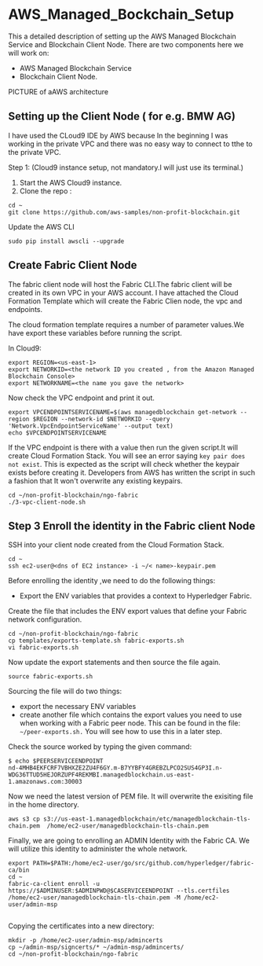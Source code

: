 # AWS_Managed_Bockchain_Setup


This a detailed description of setting up the AWS Managed Blockchain Service and  Blockchain Client Node.
There are two components here we will work on:
* AWS Managed Blockchain Service 
* Blockchain Client Node.

PICTURE of aAWS architecture





## Setting up the Client Node  ( for e.g. BMW AG)


I have used the CLoud9 IDE by AWS because In the beginning I was working in the private VPC and there was no easy way to connect to tthe 
to the private VPC.

Step 1: (Cloud9 instance setup, not mandatory.I will just use its terminal.)

1. Start the AWS Cloud9 instance.
2. Clone the repo :

```
cd ~
git clone https://github.com/aws-samples/non-profit-blockchain.git

```

Update the AWS CLI 

```
sudo pip install awscli --upgrade
```



## Create Fabric Client Node 

The fabric client node will host the Fabric CLI.The  fabric client will be created in its own VPC in your AWS account.
I have attached the Cloud Formation Template which will create the Fabric Clien node, the vpc and endpoints.

The cloud formation template requires a number of parameter values.We have export these variables before running the script.

In Cloud9:

```
export REGION=<us-east-1> 
export NETWORKID=<the network ID you created , from the Amazon Managed Blockchain Console>
export NETWORKNAME=<the name you gave the network>
```

Now check the VPC endpoint and print it out.

```
export VPCENDPOINTSERVICENAME=$(aws managedblockchain get-network --region $REGION --network-id $NETWORKID --query 'Network.VpcEndpointServiceName' --output text)
echo $VPCENDPOINTSERVICENAME
```

If the VPC endpoint is there with a value then run the given script.It will create  Cloud Formation Stack.
You will see an error saying `key pair does not exist`. This is expected as the script
will check whether the keypair exists before creating it.
Developers from AWS has written the script in such a fashion that It won't overwrite any existing keypairs.


```
cd ~/non-profit-blockchain/ngo-fabric
./3-vpc-client-node.sh
```



## Step 3  Enroll the identity in the Fabric client Node


SSH into your client node created from the Cloud Formation Stack.

```
cd ~
ssh ec2-user@<dns of EC2 instance> -i ~/< name>-keypair.pem
```

Before enrolling the identity ,we need to do the following things:
* Export the ENV variables that provides a context to Hyperledger Fabric.


Create the file that includes the ENV export values that define your Fabric network configuration.

```
cd ~/non-profit-blockchain/ngo-fabric
cp templates/exports-template.sh fabric-exports.sh
vi fabric-exports.sh
```

Now update the export statements and then source the file again.

````cd ~/non-profit-blockchain/ngo-fabric
source fabric-exports.sh

````

Sourcing the file will do two things:

* export the necessary ENV variables
* create another file which contains the export values you need to use when working with a Fabric peer node. This can be    found in the file: `~/peer-exports.sh.` You will see how to use this in a later step.


Check the source worked by typing the given command:

```
$ echo $PEERSERVICEENDPOINT
nd-4MHB4EKFCRF7VBHXZE2ZU4F6GY.m-B7YYBFY4GREBZLPCO2SUS4GP3I.n-WDG36TTUD5HEJORZUPF4REKMBI.managedblockchain.us-east-1.amazonaws.com:30003

```
Now we need the latest version of PEM file.  It will overwrite the exisiting file in the home directory.

```
aws s3 cp s3://us-east-1.managedblockchain/etc/managedblockchain-tls-chain.pem  /home/ec2-user/managedblockchain-tls-chain.pem
```

Finally, we are  going to enrolling an ADMIN Identity with the Fabric CA. We will utilize this identity to administer the whole network.

```
export PATH=$PATH:/home/ec2-user/go/src/github.com/hyperledger/fabric-ca/bin
cd ~
fabric-ca-client enroll -u https://$ADMINUSER:$ADMINPWD@$CASERVICEENDPOINT --tls.certfiles /home/ec2-user/managedblockchain-tls-chain.pem -M /home/ec2-user/admin-msp 


```

Copying the certificates into a new directory:

```
mkdir -p /home/ec2-user/admin-msp/admincerts
cp ~/admin-msp/signcerts/* ~/admin-msp/admincerts/
cd ~/non-profit-blockchain/ngo-fabric

```



























